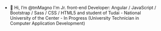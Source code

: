- 👋 Hi, I’m @tmMagno
I'm Jr. front-end Developer: Angular / JavaScript / Bootstrap / Sass / CSS / HTML5
and student of Tudai - National University of the Center - In Progress
(University Technician in Computer Application Development)
